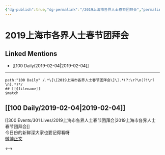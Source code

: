 ```yaml
---
{"dg-publish":true,"dg-permalink":"/2019上海市各界人士春节团拜会","permalink":"/2019上海市各界人士春节团拜会/","created":"2022-12-22T14:40:14.000+08:00","updated":"2023-04-10T16:02:57.000+08:00"}
---
```


# 2019上海市各界人士春节团拜会

## Linked Mentions
- [[100 Daily/2019-02-04\|2019-02-04]]


---

```expander
path:"100 Daily" /.*\[\[2019上海市各界人士春节团拜会\]\].*(?:\r?\n(?!\r?\n).*)*/
## [[$filename]]
$match
```
## [[100 Daily/2019-02-04\|2019-02-04]]
[[300 Events/301 Lives/2019上海市各界人士春节团拜会\|2019上海市各界人士春节团拜会]]  
今日份的新鲜深大家也要记得看呀  
[微博正文](https://weibo.com/detail/4336086937599471)

<-->